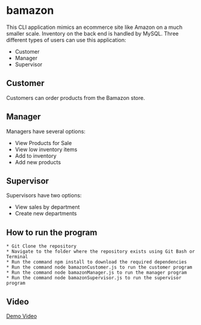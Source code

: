 # bamazon

This CLI application mimics an ecommerce site like Amazon on a much smaller scale. Inventory on the back end is handled by MySQL. Three different types of users can use this application: 
* Customer
* Manager
* Supervisor

## Customer
Customers can order products from the Bamazon store.

## Manager
Managers have several options:
* View Products for Sale
* View low inventory items
* Add to inventory
* Add new products

## Supervisor
Supervisors have two options:
* View sales by department
* Create new departments

## How to run the program
```
* Git Clone the repository
* Navigate to the folder where the repository exists using Git Bash or Terminal
* Run the command npm install to download the required dependencies
* Run the command node bamazonCustomer.js to run the customer program
* Run the command node bamazonManager.js to run the manager program
* Run the command node bamazonSupervisor.js to run the supervisor program

```

## Video
<a href="https://drive.google.com/open?id=0B90cuJa_qACCM3ZhUFNWQ2oyclk" target="_blank">Demo Video</a>
